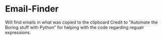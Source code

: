 # Email-Finder
Will find emails in what was copied to the clipboard
Credit to "Automate the Boring stuff with Python" for helping with the code regarding regualr expressions.
